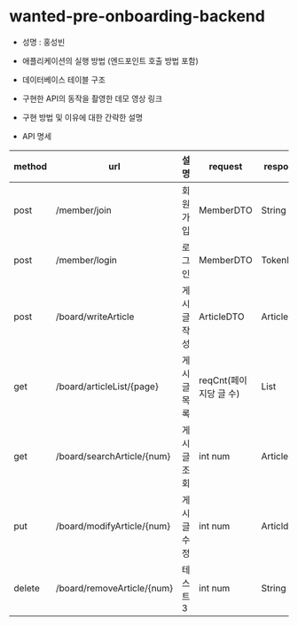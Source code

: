 # wanted-pre-onboarding-backend

- 성명
  : 홍성빈
- 애플리케이션의 실행 방법 (엔드포인트 호출 방법 포함)
- 데이터베이스 테이블 구조
- 구현한 API의 동작을 촬영한 데모 영상 링크

  
- 구현 방법 및 이유에 대한 간략한 설명

- API 명세

|method|url|설명|request|response|
|------|---|---|---|---|
|post|/member/join|회원가입|MemberDTO|String|
|post|/member/login|로그인|MemberDTO|TokenInfo|
|post|/board/writeArticle|게시글작성|ArticleDTO|ArticleDTO|
|get|/board/articleList/{page}|게시글목록|reqCnt(페이지당 글 수)|List<ArticleDTO>|
|get|/board/searchArticle/{num}|게시글조회|int num|ArticleDTO|
|put|/board/modifyArticle/{num}|게시글수정|int num|ArticldDTO|
|delete|/board/removeArticle/{num}|테스트3|int num|String|
